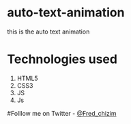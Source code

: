 # auto-text-animation
this is the auto text animation

# Technologies used
1. HTML5
2. CSS3
3. JS
4. Js

#Folllow me on
Twitter - [@Fred_chizim](https://www.twitter.com/Fred_chizim "Fred")
